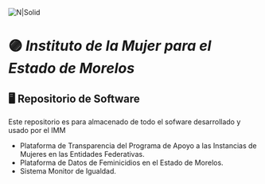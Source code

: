 ![N|Solid](https://static.wixstatic.com/media/17465c_36374c2718f94b7aa54b311889a71859~mv2.png/v1/fill/w_979,h_144,al_c,q_85,usm_0.66_1.00_0.01,enc_auto/head%20pagina%20web_Mesa%20de%20trabajo%201_edited.png)

# 🟣 ***Instituto de la Mujer para el Estado de Morelos***

## 🖥️ Repositorio de Software

Este repositorio es para almacenado de todo el sofware desarrollado y usado por el IMM

- Plataforma de Transparencia del Programa de Apoyo a las Instancias de Mujeres en las Entidades Federativas.
- Plataforma de Datos de Feminicidios
en el Estado de Morelos.
- Sistema Monitor de Igualdad.

